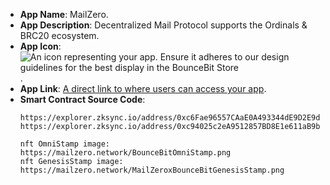 - **App Name**: MailZero.
- **App Description**: Decentralized Mail Protocol supports the Ordinals & BRC20 ecosystem.
- **App Icon**: ![An icon representing your app. Ensure it adheres to our design guidelines for the best display in the BounceBit Store](https://pbs.twimg.com/profile_images/1677682227365449730/Y2g2he8I_200x200.jpg).
- **App Link**: [A direct link to where users can access your app](https://mailzero.network/).
- **Smart Contract Source Code**: 
  ``` sol
  https://explorer.zksync.io/address/0xc6Fae96557CAaE0A493344dE9D2E9db2aCb2b77a#contract
  https://explorer.zksync.io/address/0xc94025c2eA9512857BD8E1e611aB9b773b769350#contract

  nft OmniStamp image: https://mailzero.network/BounceBitOmniStamp.png
  nft GenesisStamp image: https://mailzero.network/MailZeroxBounceBitGenesisStamp.png
  ```
